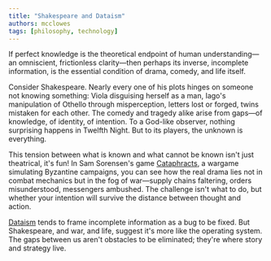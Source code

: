 ```yaml
---
title: "Shakespeare and Dataism"
authors: mcclowes
tags: [philosophy, technology]
---
```


If perfect knowledge is the theoretical endpoint of human understanding—an omniscient, frictionless clarity—then perhaps its inverse, incomplete information, is the essential condition of drama, comedy, and life itself.

Consider Shakespeare. Nearly every one of his plots hinges on someone not knowing something: Viola disguising herself as a man, Iago's manipulation of Othello through misperception, letters lost or forged, twins mistaken for each other. The comedy and tragedy alike arise from gaps—of knowledge, of identity, of intention. To a God-like observer, nothing surprising happens in Twelfth Night. But to its players, the unknown is everything.

This tension between what is known and what cannot be known isn't just theatrical, it's fun! In Sam Sorensen's game [Cataphracts](https://samsorensen.blot.im/cataphracts-design-diary-1), a wargame simulating Byzantine campaigns, you can see how the real drama lies not in combat mechanics but in the fog of war—supply chains faltering, orders misunderstood, messengers ambushed. The challenge isn't what to do, but whether your intention will survive the distance between thought and action.

[Dataism](https://en.wikipedia.org/wiki/Dataism) tends to frame incomplete information as a bug to be fixed. But Shakespeare, and war, and life, suggest it's more like the operating system. The gaps between us aren't obstacles to be eliminated; they're where story and strategy live. 